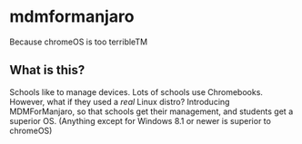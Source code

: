 # mdmformanjaro
Because chromeOS is too terribleTM

## What is this?
Schools like to manage devices. Lots of schools use Chromebooks.
However, what if they used a *real* Linux distro?
Introducing MDMForManjaro, so that schools get their management, and students get a superior OS.
(Anything except for Windows 8.1 or newer is superior to chromeOS)
